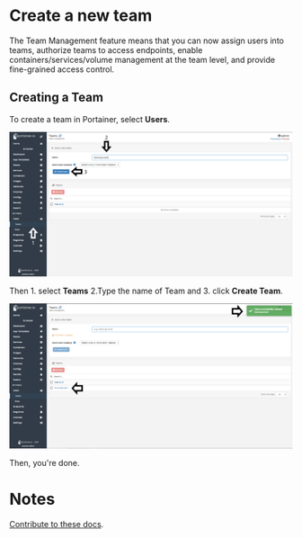 # Create a new team

The Team Management feature means that you can now assign users into teams, authorize teams to access endpoints, enable containers/services/volume management at the team level, and provide fine-grained access control.

## Creating a Team

To create a team in Portainer, select <b>Users</b>.

![team](assets/team1.png)

Then 1. select <b>Teams</b> 2.Type the name of Team and 3. click <b>Create Team</b>.

![team](assets/team2.png)

Then, you're done.

# Notes

[Contribute to these docs](https://github.com/portainer/portainer-docs/blob/master/contributing.md).
